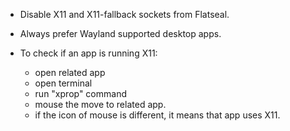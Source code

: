
- Disable X11 and X11-fallback sockets from Flatseal.

- Always prefer Wayland supported desktop apps.

- To check if an app is running X11:
  - open related app
  - open terminal
  - run "xprop" command
  - mouse the move to related app.
  - if the icon of mouse is different, it means that app uses X11.
